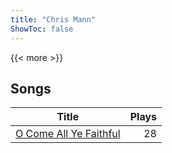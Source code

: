 ```yaml
---
title: "Chris Mann"
ShowToc: false
---
```


{{< more >}}

## Songs
Title | Plays 
----- | -----: 
[O Come All Ye Faithful](/songs/o-come-all-ye-faithful) | 28

